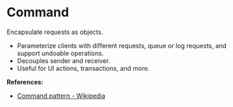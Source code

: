 # Command

Encapsulate requests as objects.

- Parameterize clients with different requests, queue or log requests, and support undoable operations.
- Decouples sender and receiver.
- Useful for UI actions, transactions, and more.

**References:**
- [Command pattern - Wikipedia](https://en.wikipedia.org/wiki/Command_pattern)
